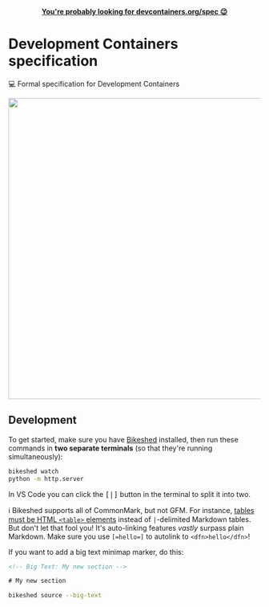 <p align=center><b><a href="https://devcontainers.org/spec/">You're probably looking for devcontainers.org/spec 😉</a></b></p>

# Development Containers specification

💻 Formal specification for Development Containers

<p align="center">
  <img width="600" src="https://i.imgur.com/gGOKNZC.png" />
</p>

## Development

To get started, make sure you have [Bikeshed] installed, then run these commands
in **two separate terminals** (so that they're running simultaneously):

```sh
bikeshed watch
python -m http.server
```

In VS Code you can click the <kbd>[|]</kbd> button in the terminal to split it
into two.

ℹ Bikeshed supports all of CommonMark, but not GFM. For instance, [tables must be
HTML `<table>` elements] instead of `|`-delimited Markdown tables. But don't let
that fool you! It's auto-linking features _vastly_ surpass plain Markdown. Make
sure you use `[=hello=]` to autolink to `<dfn>hello</dfn>`!

If you want to add a big text minimap marker, do this:

```html
<!-- Big Text: My new section -->

# My new section
```

```sh
bikeshed source --big-text
```

<!-- prettier-ignore-start -->
[Bikeshed]: https://speced.github.io/bikeshed/
[tables must be HTML `<table>` elements]: https://github.com/speced/bikeshed/issues/1128#issuecomment-388907059
<!-- prettier-ignore-end -->
